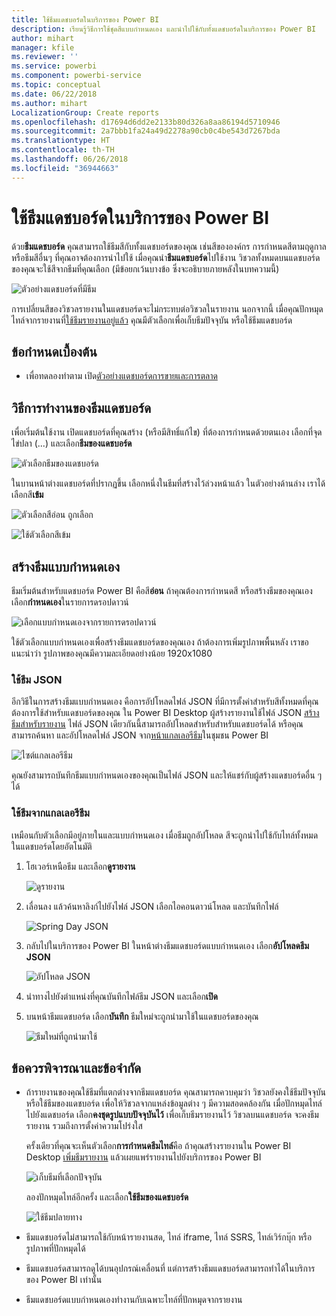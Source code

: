 ```yaml
---
title: ใช้ธีมแดชบอร์ดในบริการของ Power BI
description: เรียนรู้วิธีการใช้ชุดสีแบบกำหนดเอง และนำไปใช้กับทั้งแดชบอร์ดในบริการของ Power BI
author: mihart
manager: kfile
ms.reviewer: ''
ms.service: powerbi
ms.component: powerbi-service
ms.topic: conceptual
ms.date: 06/22/2018
ms.author: mihart
LocalizationGroup: Create reports
ms.openlocfilehash: d17694d6dd2e2133b80d326a8aa86194d5710946
ms.sourcegitcommit: 2a7bbb1fa24a49d2278a90cb0c4be543d7267bda
ms.translationtype: HT
ms.contentlocale: th-TH
ms.lasthandoff: 06/26/2018
ms.locfileid: "36944663"
---
```

# <a name="use-dashboard-themes-in-power-bi-service"></a>ใช้ธีมแดชบอร์ดในบริการของ Power BI
ด้วย**ธีมแดชบอร์ด** คุณสามารถใช้ธีมสีกับทั้งแดชบอร์ดของคุณ เช่นสีขององค์กร การกำหนดสีตามฤดูกาล หรือธีมสีอื่นๆ ที่คุณอาจต้องการนำไปใช้ เมื่อคุณนำ**ธีมแดชบอร์ด**ไปใช้งาน วิชวลทั้งหมดบนแดชบอร์ดของคุณจะใช้สีจากธีมที่คุณเลือก (มีข้อยกเว้นบางข้อ ซึ่งจะอธิบายภายหลังในบทความนี้)

![ตัวอย่างแดชบอร์ดที่มีธีม](media/service-dashboard-themes/power-bi-full-dashboard-theme.png)

การเปลี่ยนสีของวิชวลรายงานในแดชบอร์ดจะไม่กระทบต่อวิชวลในรายงาน นอกจากนี้ เมื่อคุณปักหมุดไทล์จากรายงานที่[ใช้ธีมรายงานอยู่แล้ว](desktop-report-themes.md) คุณมีตัวเลือกเพื่อเก็บธีมปัจจุบัน หรือใช้ธีมแดชบอร์ด


## <a name="prerequisites"></a>ข้อกำหนดเบื้องต้น
* เพื่อทดลองทำตาม เปิด[ตัวอย่างแดชบอร์ดการขายและการตลาด](sample-datasets.md)


## <a name="how-dashboard-themes-work"></a>วิธีการทำงานของธีมแดชบอร์ด
เพื่อเริ่มต้นใช้งาน เปิดแดชบอร์ดที่คุณสร้าง (หรือมีสิทธิ์แก้ไข) ที่ต้องการกำหนดด้วยตนเอง เลือกที่จุดไข่ปลา (...) และเลือก**ธีมของแดชบอร์ด** 

![ตัวเลือกธีมของแดชบอร์ด](media/service-dashboard-themes/power-bi-dashboard-theme.png)

ในบานหน้าต่างแดชบอร์ดที่ปรากฏขึ้น เลือกหนึ่งในธีมที่สร้างไว้ล่วงหน้าแล้ว  ในตัวอย่างด้านล่าง เราได้เลือกสี**เข้ม**

![ตัวเลือกสีอ่อน ถูกเลือก](media/service-dashboard-themes/power-bi-theme-menu.png)

![ใช้ตัวเลือกสีเข้ม](media/service-dashboard-themes/power-bi-theme-dark.png)

## <a name="create-a-custom-theme"></a>สร้างธีมแบบกำหนดเอง

ธีมเริ่มต้นสำหรับแดชบอร์ด Power BI คือสี**อ่อน** ถ้าคุณต้องการกำหนดสี หรือสร้างธีมของคุณเอง เลือก**กำหนดเอง**ในรายการดรอปดาวน์ 

![เลือกแบบกำหนดเองจากรายการดรอปดาวน์](media/service-dashboard-themes/power-bi-theme-custom.png)

ใช้ตัวเลือกแบบกำหนดเองเพื่อสร้างธีมแดชบอร์ดของคุณเอง ถ้าต้องการเพิ่มรูปภาพพื้นหลัง เราขอแนะนำว่า รูปภาพของคุณมีความละเอียดอย่างน้อย 1920x1080  

### <a name="using-json-themes"></a>ใช้ธีม JSON
อีกวิธีในการสร้างธีมแบบกำหนดเอง คือการอัปโหลดไฟล์ JSON ที่มีการตั้งค่าสำหรับสีทั้งหมดที่คุณต้องการใช้สำหรับแดชบอร์ดของคุณ ใน Power BI Desktop ผู้สร้างรายงานใช้ไฟล์ JSON [สร้างธีมสำหรับรายงาน](desktop-report-themes.md) ไฟล์ JSON เดียวกันนี้สามารถอัปโหลดสำหรับสำหรับแดชบอร์ดได้ หรือคุณสามารถค้นหา และอัปโหลดไฟล์ JSON จาก[หน้าแกลเลอรีธีม](https://community.powerbi.com/t5/Themes-Gallery/bd-p/ThemesGallery)ในชุมชน Power BI 

![ไซต์แกลเลอรีธีม](media/service-dashboard-themes/power-bi-theme-gallery.png)

คุณยังสามารถบันทึกธีมแบบกำหนดเองของคุณเป็นไฟล์ JSON และให้แชร์กับผู้สร้างแดชบอร์ดอื่น ๆ ได้ 

### <a name="use-a-theme-from-the-theme-gallery"></a>ใช้ธีมจากแกลเลอรีธีม

เหมือนกับตัวเลือกมีอยู่ภายในและแบบกำหนดเอง เมื่อธีมถูกอัปโหลด สีจะถูกนำไปใช้กับไทล์ทั้งหมดในแดชบอร์ดโดยอัตโนมัติ 

1. โฮเวอร์เหนือธีม และเลือก**ดูรายงาน**

    ![ดูรายงาน](media/service-dashboard-themes/power-bi-choose-theme.png)

2. เลื่อนลง แล้วค้นหาลิงก์ไปยังไฟล์ JSON  เลือกไอคอนดาวน์โหลด และบันทึกไฟล์

    ![Spring Day JSON](media/service-dashboard-themes/power-bi-theme-json.png)

3. กลับไปในบริการของ Power BI ในหน้าต่างธีมแดชบอร์ดแบบกำหนดเอง เลือก**อัปโหลดธีม JSON**

    ![อัปโหลด JSON](media/service-dashboard-themes/power-bi-upload-theme.png)

4. นำทางไปยังตำแหน่งที่คุณบันทึกไฟล์ธีม JSON และเลือก**เปิด**

5. บนหน้าธีมแดชบอร์ด เลือก**บันทึก** ธีมใหม่จะถูกนำมาใช้ในแดชบอร์ดของคุณ

    ![ธีมใหม่ที่ถูกนำมาใช้](media/service-dashboard-themes/power-bi-json.png)

## <a name="considerations-and-limitations"></a>ข้อควรพิจารณาและข้อจำกัด

* ถ้ารายงานของคุณใช้ธีมที่แตกต่างจากธีมแดชบอร์ด คุณสามารถควบคุมว่า วิชวลยังคงใช้ธีมปัจจุบัน หรือใช้ธีมของแดชบอร์ด เพื่อให้วิชวลจากแหล่งข้อมูลต่าง ๆ มีความสอดคล้องกัน เมื่อปักหมุดไทล์ไปยังแดชบอร์ด เลือก**คงชุดรูปแบบปัจจุบันไว้** เพื่อเก็บธีมรายงานไว้ วิชวลบนแดชบอร์ด จะคงธีมรายงาน รวมถึงการตั้งค่าความโปร่งใส 

    ครั้งเดียวที่คุณจะเห็นตัวเลือก**การกำหนดธีมไทล์**คือ ถ้าคุณสร้างรายงานใน Power BI Desktop [เพิ่มธีมรายงาน](desktop-report-themes.md) แล้วเผยแพร่รายงานไปยังบริการของ Power BI 

    ![เก็บธีมที่เลือกปัจจุบัน](media/service-dashboard-themes/power-bi-keep-current.png)

    ลองปักหมุดไทล์อีกครั้ง และเลือก**ใช้ธีมของแดชบอร์ด**

    ![ใช้ธีมปลายทาง](media/service-dashboard-themes/power-bi-use-destination.png)

* ธีมแดชบอร์ดไม่สามารถใช้กับหน้ารายงานสด, ไทล์ iframe, ไทล์ SSRS, ไทล์เวิร์กบุ๊ก หรือรูปภาพที่ปักหมุดได้
* ธีมแดชบอร์ดสามารถดูได้บนอุปกรณ์เคลื่อนที่ แต่การสร้างธีมแดชบอร์ดสามารถทำได้ในบริการของ Power BI เท่านั้น 
* ธีมแดชบอร์ดแบบกำหนดเองทำงานกับเฉพาะไทล์ที่ปักหมุดจากรายงาน 

